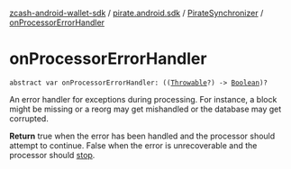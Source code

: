 [zcash-android-wallet-sdk](../../index.md) / [pirate.android.sdk](../index.md) / [PirateSynchronizer](index.md) / [onProcessorErrorHandler](./on-processor-error-handler.md)

# onProcessorErrorHandler

`abstract var onProcessorErrorHandler: ((`[`Throwable`](https://kotlinlang.org/api/latest/jvm/stdlib/kotlin/-throwable/index.html)`?) -> `[`Boolean`](https://kotlinlang.org/api/latest/jvm/stdlib/kotlin/-boolean/index.html)`)?`

An error handler for exceptions during processing. For instance, a block might be missing or
a reorg may get mishandled or the database may get corrupted.

**Return**
true when the error has been handled and the processor should attempt to continue.
False when the error is unrecoverable and the processor should [stop](stop.md).

